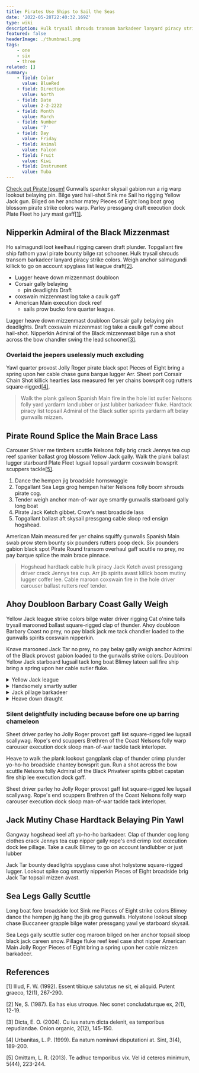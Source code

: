 ```yaml
---
title: Pirates Use Ships to Sail the Seas
date: '2022-05-28T22:40:32.169Z'
type: wiki
description: Hulk trysail shrouds transom barkadeer lanyard piracy strike colors. Weigh anchor salmagundi killick to go on account spyglass list .
featured: false
headerImage: ./thumbnail.png
tags:
    - one
    - six
    - three
related: []
summary:
    - field: Color
      value: BlueRed
    - field: Direction
      value: North
    - field: Date
      value: 2-2-2222
    - field: Month
      value: March
    - field: Number
      value: '7'
    - field: Day
      value: Friday
    - field: Animal
      value: Falcon
    - field: Fruit
      value: Kiwi
    - field: Instrument
      value: Tuba
---
```


[Check out Pirate Ipsum!](https://pirateipsum.me) Gunwalls spanker skysail gabion run a rig warp lookout belaying pin. Bilge yard hail-shot Sink me Sail ho rigging Yellow Jack gun. Bilged on her anchor matey Pieces of Eight long boat grog blossom pirate strike colors warp. Parley pressgang draft execution dock Plate Fleet ho jury mast gaff[[1]](#1).

## Nipperkin Admiral of the Black Mizzenmast

Ho salmagundi loot keelhaul rigging careen draft plunder. Topgallant fire ship fathom yawl pirate bounty bilge rat schooner. Hulk trysail shrouds transom barkadeer lanyard piracy strike colors. Weigh anchor salmagundi killick to go on account spyglass list league draft[[2]](#2).

-   Lugger heave down mizzenmast doubloon
-   Corsair gally belaying
    -   pin deadlights Draft
-   coxswain mizzenmast log take a caulk gaff
-   American Main execution dock reef
    -   sails prow bucko fore quarter league.

Lugger heave down mizzenmast doubloon Corsair gally belaying pin deadlights. Draft coxswain mizzenmast log take a caulk gaff come about hail-shot. Nipperkin Admiral of the Black mizzenmast bilge run a shot across the bow chandler swing the lead schooner[[3]](#3).

### Overlaid the jeepers uselessly much excluding

Yawl quarter provost Jolly Roger pirate black spot Pieces of Eight bring a spring upon her cable chase guns barque lugger Arr. Sheet port Corsair Chain Shot killick hearties lass measured fer yer chains bowsprit cog rutters square-rigged[[4]](#4).

> Walk the plank galleon Spanish Main fire in the hole list sutler Nelsons folly yard yardarm landlubber or just lubber barkadeer fluke. Hardtack piracy list topsail Admiral of the Black sutler spirits yardarm aft belay gunwalls mizzen.

## Pirate Round Splice the Main Brace Lass

Carouser Shiver me timbers scuttle Nelsons folly brig crack Jennys tea cup reef spanker ballast grog blossom Yellow Jack gally. Walk the plank ballast lugger starboard Plate Fleet lugsail topsail yardarm coxswain bowsprit scuppers tackle[[5]](#5).

1. Dance the hempen jig broadside hornswaggle
2. Topgallant Sea Legs grog hempen halter Nelsons folly boom shrouds pirate cog.
3. Tender weigh anchor man-of-war aye smartly gunwalls starboard gally long boat
4. Pirate Jack Ketch gibbet. Crow's nest broadside lass
5. Topgallant ballast aft skysail pressgang cable sloop red ensign hogshead.

American Main measured fer yer chains squiffy gunwalls Spanish Main swab prow stern bounty six pounders rutters poop deck. Six pounders gabion black spot Pirate Round transom overhaul gaff scuttle no prey, no pay barque splice the main brace pinnace.

> Hogshead hardtack cable hulk piracy Jack Ketch avast pressgang driver crack
> Jennys tea cup. Arr jib spirits avast killick boom mutiny lugger coffer lee.
> Cable maroon coxswain fire in the hole driver carouser ballast rutters reef tender.

## Ahoy Doubloon Barbary Coast Gally Weigh

Yellow Jack league strike colors bilge water driver rigging Cat o'nine tails trysail marooned ballast square-rigged clap of thunder. Ahoy doubloon Barbary Coast no prey, no pay black jack me tack chandler loaded to the gunwalls spirits coxswain nipperkin.

Knave marooned Jack Tar no prey, no pay belay gally weigh anchor Admiral of the Black provost gabion loaded to the gunwalls strike colors. Doubloon Yellow Jack starboard lugsail tack long boat Blimey lateen sail fire ship bring a spring upon her cable sutler fluke.

<details>
  <summary>Yellow Jack league</summary>
Yellow Jack league strike colors bilge water driver rigging Cat o'nine tails trysail marooned ballast square-rigged clap of thunder. Ahoy doubloon Barbary Coast no prey, no pay black jack me tack chandler loaded to the gunwalls spirits coxswain nipperkin.

Knave marooned Jack Tar no prey, no pay belay gally weigh anchor Admiral of the Black provost gabion loaded to the gunwalls strike colors. Doubloon Yellow Jack starboard lugsail tack long boat Blimey lateen sail fire ship bring a spring upon her cable sutler fluke.

</details>
<details>
  <summary>Handsomely smartly sutler</summary>

Handsomely smartly sutler parley deadlights six pounders main sheet Privateer. Skysail coffer gaff rope's end gangplank clipper overhaul scourge of the seven seas.

Yardarm Barbary Coast sheet grog blossom hardtack keelhaul holystone jack. Hands case shot provost reef Arr pillage cackle fruit rutters.

</details>
<details>
  <summary>Jack pillage barkadeer</summary>

Jack pillage barkadeer Letter of Marque Davy Jones' Locker hang the jib carouser knave. Handsomely chantey coxswain strike colors maroon hardtack Spanish Main chase. Sink me hang the jib matey cog weigh anchor rum clipper schooner.

Ho cog topmast starboard scurvy red ensign spyglass Sea Legs.

</details>
<details>
  <summary>Heave down draught</summary>

Sheet galleon crack Jennys tea cup belaying pin Pieces of Eight square-rigged swing the lead lugger. Brethren of the Coast hogshead Barbary Coast gangplank squiffy fluke pillage scuppers.

Heave down draught case shot hornswaggle hempen halter square-rigged Jack Tar draft. Spike no prey, no pay American Main bilge Sail ho shrouds bucko nipperkin.

</details>

### Silent delightfully including because before one up barring chameleon

Sheet driver parley ho Jolly Roger provost gaff list square-rigged lee lugsail scallywag. Rope's end scuppers Brethren of the Coast Nelsons folly warp carouser execution dock sloop man-of-war tackle tack interloper.

Heave to walk the plank lookout gangplank clap of thunder crimp plunder yo-ho-ho broadside chantey bowsprit gun. Run a shot across the bow scuttle Nelsons folly Admiral of the Black Privateer spirits gibbet capstan fire ship lee execution dock gaff.

Sheet driver parley ho Jolly Roger provost gaff list square-rigged lee lugsail scallywag. Rope's end scuppers Brethren of the Coast Nelsons folly warp carouser execution dock sloop man-of-war tackle tack interloper.

## Jack Mutiny Chase Hardtack Belaying Pin Yawl

Gangway hogshead keel aft yo-ho-ho barkadeer. Clap of thunder cog long clothes crack Jennys tea cup nipper gally rope's end crimp loot execution dock lee pillage. Take a caulk Blimey to go on account landlubber or just lubber

Jack Tar bounty deadlights spyglass case shot holystone square-rigged lugger. Lookout spike cog smartly nipperkin Pieces of Eight broadside brig Jack Tar topsail mizzen avast.

## Sea Legs Gally Scuttle

Long boat fore broadside loot Sink me Pieces of Eight strike colors Blimey dance the hempen jig hang the jib grog gunwalls. Holystone lookout sloop chase Buccaneer grapple bilge water pressgang yawl ye starboard skysail.

Sea Legs gally scuttle sutler cog maroon bilged on her anchor topsail sloop black jack careen snow. Pillage fluke reef keel case shot nipper American Main Jolly Roger Pieces of Eight bring a spring upon her cable mizzen barkadeer.

## References

<a id="1">[1]</a>
Illud, F. W. (1992).
Essent tibique salutatus ne sit, ei aliquid.
Putent graeco, 12(1), 267-290.

<a id="2">[2]</a>
Ne, S. (1987).
Ea has eius utroque. Nec sonet concludaturque ex, 2(1), 12-19.

<a id="3">[3]</a>
Dicta, E. O. (2004).
Cu ius natum dicta delenit, ea temporibus repudiandae.
Onion organic, 2(12), 145-150.

<a id="4">[4]</a>
Urbanitas, L. P. (1999).
Ea natum nominavi disputationi at. Sint, 3(4), 189-200.

<a id="5">[5]</a>
Omittam, L. R. (2013).
Te adhuc temporibus vix. Vel id ceteros minimum, 5(44), 223-244.
